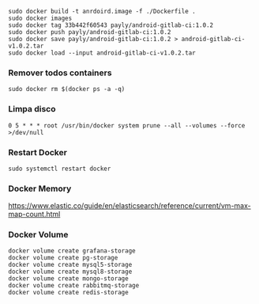 ```
sudo docker build -t anrdoird.image -f ./Dockerfile .
sudo docker images
sudo docker tag 33b442f60543 payly/android-gitlab-ci:1.0.2
sudo docker push payly/android-gitlab-ci:1.0.2
sudo docker save payly/android-gitlab-ci:1.0.2 > android-gitlab-ci-v1.0.2.tar
sudo docker load --input android-gitlab-ci-v1.0.2.tar
```

### Remover todos containers

```shell
sudo docker rm $(docker ps -a -q)
```

### Limpa disco

```shell
0 5 * * * root /usr/bin/docker system prune --all --volumes --force >/dev/null
```

### Restart Docker

```shell
sudo systemctl restart docker
```

### Docker Memory

https://www.elastic.co/guide/en/elasticsearch/reference/current/vm-max-map-count.html

### Docker Volume

```shell
docker volume create grafana-storage
docker volume create pg-storage
docker volume create mysql5-storage
docker volume create mysql8-storage
docker volume create mongo-storage
docker volume create rabbitmq-storage
docker volume create redis-storage
```
